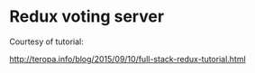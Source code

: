# Redux voting server

Courtesy of tutorial:

http://teropa.info/blog/2015/09/10/full-stack-redux-tutorial.html
